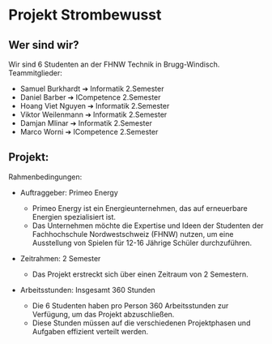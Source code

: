 
# Projekt Strombewusst

## Wer sind wir?

Wir sind 6 Studenten an der FHNW Technik in Brugg-Windisch.
Teammitglieder:
- Samuel Burkhardt   ➔ Informatik 2.Semester
- Daniel Barber      ➔ ICompetence 2.Semester
- Hoang Viet Nguyen  ➔ Informatik 2.Semester
- Viktor Weilenmann  ➔ Informatik 2.Semester
- Damjan Mlinar      ➔ Informatik 2.Semester
- Marco Worni        ➔ ICompetence 2.Semester

## Projekt:

Rahmenbedingungen:
- Auftraggeber: Primeo Energy
    - Primeo Energy ist ein Energieunternehmen, das auf erneuerbare Energien spezialisiert ist.
    - Das Unternehmen möchte die Expertise und Ideen der Studenten der Fachhochschule Nordwestschweiz (FHNW) nutzen, um eine Ausstellung von Spielen für 12-16 Jährige Schüler durchzuführen.


- Zeitrahmen: 2 Semester
    - Das Projekt erstreckt sich über einen Zeitraum von 2 Semestern.


- Arbeitsstunden: Insgesamt 360 Stunden
    - Die 6 Studenten haben pro Person 360 Arbeitsstunden zur Verfügung, um das Projekt abzuschließen.
    - Diese Stunden müssen auf die verschiedenen Projektphasen und Aufgaben effizient verteilt werden.

